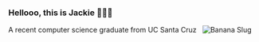 ### Hellooo, this is Jackie  👋🏼🤡

A recent computer science graduate from UC Santa Cruz &nbsp; ![Banana Slug](https://i.ibb.co/7QLcNSs/8af12ccc466db1abd007680939cfd720-t.jpg)

<!--
**jackie-csjw/jackie-csjw** is a ✨ _special_ ✨ repository because its `README.md` (this file) appears on your GitHub profile.

Here are some ideas to get you started:

- 🔭 I’m currently working on ...
- 🌱 I’m currently learning ...
- 👯 I’m looking to collaborate on ...
- 🤔 I’m looking for help with ...
- 💬 Ask me about ...
- 📫 How to reach me: ...
- 😄 Pronouns: ...
- ⚡ Fun fact: ...
-->
